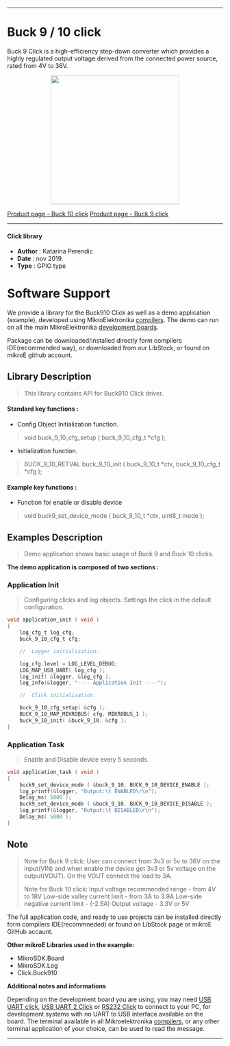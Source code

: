 
---
# Buck 9 / 10 click

Buck 9 Click is a high-efficiency step-down converter which provides a highly regulated output voltage derived from the connected power source, rated from 4V to 36V.

<p align="center">
  <img src="https://download.mikroe.com/images/click_for_ide/grupe/buck910-click-group.png" height=300px>
</p>

[Product page - Buck 10 click](<https://www.mikroe.com/buck-10-click>)
[Product page - Buck 9 click](<https://www.mikroe.com/buck-9-click>)

---

#### Click library 

- **Author**        : Katarina Perendic
- **Date**          : nov 2019.
- **Type**          : GPIO type


# Software Support

We provide a library for the Buck910 Click 
as well as a demo application (example), developed using MikroElektronika 
[compilers](https://shop.mikroe.com/compilers). 
The demo can run on all the main MikroElektronika [development boards](https://shop.mikroe.com/development-boards).

Package can be downloaded/installed directly form compilers IDE(recommended way), or downloaded from our LibStock, or found on mikroE github account. 

## Library Description

> This library contains API for Buck910 Click driver.

#### Standard key functions :

- Config Object Initialization function.
> void buck_9_10_cfg_setup ( buck_9_10_cfg_t *cfg ); 
 
- Initialization function.
> BUCK_9_10_RETVAL buck_9_10_init ( buck_9_10_t *ctx, buck_9_10_cfg_t *cfg );


#### Example key functions :

- Function for enable or disable device
> void buck9_set_device_mode ( buck_9_10_t *ctx, uint8_t mode );

## Examples Description

> Demo application shows basic usage of Buck 9 and Buck 10 clicks.

**The demo application is composed of two sections :**

### Application Init 

> Configuring clicks and log objects.
> Settings the click in the default configuration.

```c
void application_init ( void )
{
    log_cfg_t log_cfg;
    buck_9_10_cfg_t cfg;

    //  Logger initialization.

    log_cfg.level = LOG_LEVEL_DEBUG;
    LOG_MAP_USB_UART( log_cfg );
    log_init( &logger, &log_cfg );
    log_info(&logger, "---- Application Init ----");

    //  Click initialization.

    buck_9_10_cfg_setup( &cfg );
    BUCK_9_10_MAP_MIKROBUS( cfg, MIKROBUS_1 );
    buck_9_10_init( &buck_9_10, &cfg );
}
```

### Application Task

> Enable and Disable device every 5 seconds.

```c
void application_task ( void )
{
    buck9_set_device_mode ( &buck_9_10, BUCK_9_10_DEVICE_ENABLE );
    log_printf(&logger, "Output:\t ENABLED\r\n");
    Delay_ms( 5000 );
    buck9_set_device_mode ( &buck_9_10, BUCK_9_10_DEVICE_DISABLE );
    log_printf(&logger, "Output:\t DISABLED\r\n");
    Delay_ms( 5000 );
}
```

## Note

> Note for Buck 9 click: 
>   User can connect from 3v3 or 5v to 36V on the input(VIN) and when 
>   enable the device get 3v3 or 5v voltage on the output(VOUT).
>   On the VOUT connect the load to 3A.
> 
> Note for Buck 10 click: 
>   Input voltage recommended range - from 4V to 18V
>   Low-side valley current limit - from 3A to 3.9A
>   Low-side negative current limit - (-2.5A)
>   Output voltage - 3.3V or 5V

The full application code, and ready to use projects can be  installed directly form compilers IDE(recommneded) or found on LibStock page or mikroE GitHub accaunt.

**Other mikroE Libraries used in the example:** 

- MikroSDK.Board
- MikroSDK.Log
- Click.Buck910

**Additional notes and informations**

Depending on the development board you are using, you may need 
[USB UART click](https://shop.mikroe.com/usb-uart-click), 
[USB UART 2 Click](https://shop.mikroe.com/usb-uart-2-click) or 
[RS232 Click](https://shop.mikroe.com/rs232-click) to connect to your PC, for 
development systems with no UART to USB interface available on the board. The 
terminal available in all Mikroelektronika 
[compilers](https://shop.mikroe.com/compilers), or any other terminal application 
of your choice, can be used to read the message.


---
